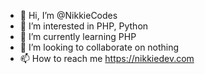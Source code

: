 - 👋 Hi, I’m @NikkieCodes
- 👀 I’m interested in PHP, Python
- 🌱 I’m currently learning PHP
- 💞️ I’m looking to collaborate on nothing
- 📫 How to reach me https://nikkiedev.com

<!---
NikkieCodes/NikkieCodes is a ✨ special ✨ repository because its `README.md` (this file) appears on your GitHub profile.
You can click the Preview link to take a look at your changes.
--->
